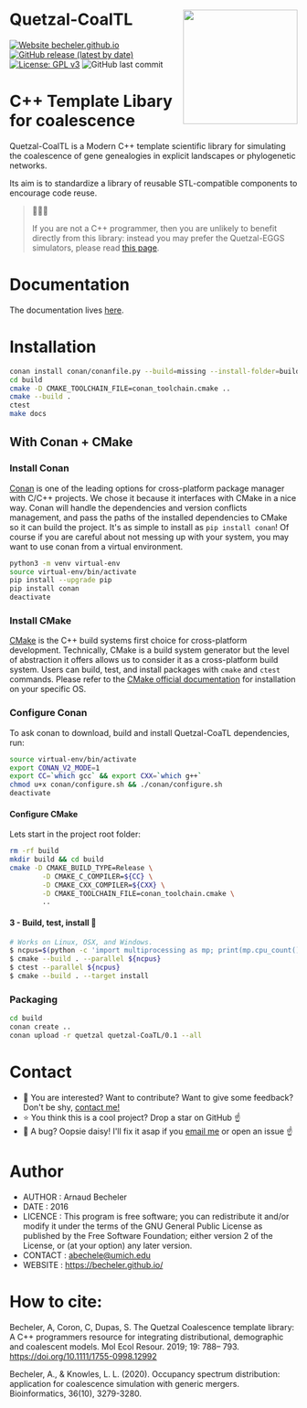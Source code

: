 # Quetzal-CoalTL <img align="right" width="200" src="https://github.com/Becheler/quetzal-CoalTL/blob/media/quetzal.png">

[![Website becheler.github.io](https://img.shields.io/website-up-down-green-red/https/becheler.github.io.svg)](https://quetzal-framework.github.io/quetzal-CoaTL/)
[![GitHub release (latest by date)](https://img.shields.io/github/v/release/Becheler/quetzal-CoalTL)](https://github.com/Quetzal-framework/quetzal-CoaTL/releases)
[![License: GPL v3](https://img.shields.io/badge/License-GPL%20v3-blue.svg)](https://www.gnu.org/licenses/gpl-3.0)
![GitHub last commit](https://img.shields.io/github/last-commit/Becheler/quetzal-CoalTL)

# C++ Template Libary for coalescence

Quetzal-CoalTL is a Modern C++ template scientific library for
simulating the coalescence of gene genealogies in explicit landscapes or
phylogenetic networks.

Its aim is to standardize a library of reusable STL-compatible components to encourage
code reuse.

> :egg::egg::egg:
>
> If you are not a C++ programmer,
> then you are unlikely to benefit directly from this library: instead
> you may prefer the Quetzal-EGGS simulators,
> please read [this page](https://github.com/Quetzal-framework/quetzal-EGGS).

# Documentation

The documentation lives [here](https://quetzal-framework.github.io/quetzal-CoaTL/).

# Installation

```bash
conan install conan/conanfile.py --build=missing --install-folder=build -pr:b=conan/profiles/clang_13 -pr:h=conan/profiles/clang_13
cd build
cmake -D CMAKE_TOOLCHAIN_FILE=conan_toolchain.cmake ..
cmake --build .
ctest
make docs
```

## With Conan + CMake

### Install Conan

[Conan](https://conan.io/) is one of the leading options for cross-platform package
manager with C/C++ projects. We chose it because it interfaces with CMake in a nice
way. Conan will handle the dependencies and version conflicts management, and pass
the paths of the installed dependencies to CMake so it can build the project. It's
as simple to install as `pip install conan`! Of course if you are careful about not messing
up with your system, you may want to use conan from a virtual environment.

```bash
python3 -m venv virtual-env
source virtual-env/bin/activate
pip install --upgrade pip
pip install conan
deactivate
```

### Install CMake

[CMake](https://cmake.org/cmake/help/latest/manual/cmake.1.html) is the C++ build
systems first choice for cross-platform development. Technically, CMake is a build
system generator but the level of abstraction it offers allows us to consider it as a cross-platform build system.
Users can build, test, and install packages with `cmake` and `ctest` commands.
Please refer to the [CMake official documentation](https://cmake.org/install/)
for installation on your specific OS.

### Configure Conan

To ask conan to download, build and install Quetzal-CoaTL dependencies, run:

```bash
source virtual-env/bin/activate
export CONAN_V2_MODE=1
export CC=`which gcc` && export CXX=`which g++`
chmod u+x conan/configure.sh && ./conan/configure.sh
deactivate
```

#### Configure CMake

Lets start in the project root folder:

```bash
rm -rf build
mkdir build && cd build
cmake -D CMAKE_BUILD_TYPE=Release \
        -D CMAKE_C_COMPILER=${CC} \
        -D CMAKE_CXX_COMPILER=${CXX} \
        -D CMAKE_TOOLCHAIN_FILE=conan_toolchain.cmake \
        ..
```

#### 3 - Build, test, install :rocket:

```bash
# Works on Linux, OSX, and Windows.
$ ncpus=$(python -c 'import multiprocessing as mp; print(mp.cpu_count())')
$ cmake --build . --parallel ${ncpus}
$ ctest --parallel ${ncpus}
$ cmake --build . --target install
```

### Packaging

```bash
cd build
conan create ..
conan upload -r quetzal quetzal-CoaTL/0.1 --all
```

# Contact

- :email: You are interested? Want to contribute? Want to give some feedback? Don't be shy, [contact me!](abechele@umich.edu)
- :star: You think this is a cool project? Drop a star on GitHub :point_up:
- :bug: A bug? Oopsie daisy! I'll fix it asap if you [email me](abechele@umich.edu) or open an issue :point_up:

# Author

- AUTHOR : Arnaud Becheler
- DATE   : 2016
- LICENCE : This program is free software; you can redistribute it and/or modify it under the terms of the GNU General Public License as published by the Free Software Foundation; either version 2 of the License, or (at your option) any later version.
- CONTACT : abechele@umich.edu
- WEBSITE : https://becheler.github.io/

# How to cite:

Becheler, A, Coron, C, Dupas, S. The Quetzal Coalescence template library: A C++ programmers resource for integrating distributional, demographic and coalescent models. Mol Ecol Resour. 2019; 19: 788– 793. https://doi.org/10.1111/1755-0998.12992

Becheler, A., & Knowles, L. L. (2020). Occupancy spectrum distribution: application for coalescence simulation with generic mergers. Bioinformatics, 36(10), 3279-3280.
